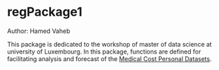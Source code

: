 # regPackage1
Author: Hamed Vaheb

This package is dedicated to the workshop of master of data science at university of Luxembourg.
In this package, functions are defined for facilitating analysis and forecast of the [Medical Cost Personal Datasets](https://www.kaggle.com/datasets/mirichoi0218/insurance).

